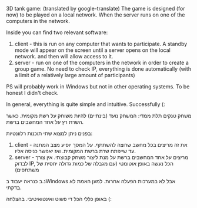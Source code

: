 3D tank game: (translated by google-translate)
The game is designed (for now) to be played on a local network. When the server runs on one of the computers in the network.

Inside you can find two relevant software:
 1. client - this is run on any computer that wants to participate. A standby mode will appear on the screen until a server opens on the local network. and then will allow access to it.
 2. server - run on one of the computers in the network in order to create a group game. No need to check IP, everything is done automatically (with a limit of a relatively large amount of participants)

PS will probably work in Windows but not in other operating systems. To be honest I didn't check.

In general, everything is quite simple and intuitive. Successfully (:




משחק טנקים תלת ממדי:
המשחק נועד (בינתיים) להיות משוחק על רשת מקומית. כאשר השרת רץ על אחד המחשבים ברשת.

בפנים ניתן למצוא שתי תוכנות רלוונטיות:
  1. client - את זה מריצים בכל מחשב שרוצה להשתתף. על המסך יופיע מצב המתנה עד שייפתח שרת ברשת המקומית. ואז יאפשר כניסה אליו.
  2. server - מריצים על אחד המחשבים ברשת על מנת ליצור משחק קבוצתי. אין צורך לבדוק IP, הכל נעשה באופן אוטומטי (עם מגבלה של כמות גדולה יחסית של משתתפים)

נ.ב כנראה יעבוד בWindows אבל לא במערכות הפעלה אחרות. למען האמת לא בדקתי.

באופן כללי הכל די פשוט ואינטואיטיבי. בהצלחה (:

